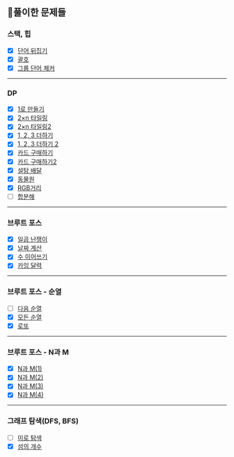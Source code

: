 ## 📜풀이한 문제들

### 스택, 힙
- [x] [단어 뒤집기](https://www.acmicpc.net/problem/9093)
- [x] [괄호](https://www.acmicpc.net/problem/9012)
- [x] [그룹 단어 체커](https://www.acmicpc.net/problem/1316)

---

### DP
- [x] [1로 만들기](https://www.acmicpc.net/problem/1463)
- [x] [2×n 타일링](https://www.acmicpc.net/problem/11726)
- [x] [2×n 타일링2](https://www.acmicpc.net/problem/11727)
- [x] [1, 2, 3 더하기](https://www.acmicpc.net/problem/9095)
- [x] [1, 2, 3 더하기 2](https://www.acmicpc.net/problem/12101)
- [x] [카드 구매하기](https://www.acmicpc.net/problem/11052)
- [x] [카드 구매하기2](https://www.acmicpc.net/problem/16194)
- [x] [설탕 배달](https://www.acmicpc.net/problem/2839)
- [x] [동물원](https://www.acmicpc.net/problem/1309)
- [x] [RGB거리](https://www.acmicpc.net/problem/1149)
- [ ] [합분해](https://www.acmicpc.net/problem/2225)

---

### 브루트 포스
- [x] [일곱 난쟁이](https://www.acmicpc.net/problem/2309)
- [x] [날짜 계산](https://www.acmicpc.net/problem/1476)
- [x] [수 이어쓰기](https://www.acmicpc.net/problem/1748)
- [x] [카잉 달력](https://www.acmicpc.net/problem/6064)

---

### 브루트 포스 - 순열
- [ ] [다음 순열](https://www.acmicpc.net/problem/10972)
- [x] [모든 순열](https://www.acmicpc.net/problem/10974)
- [x] [로또](https://www.acmicpc.net/problem/6603)

---

### 브루트 포스 - N과 M
- [x] [N과 M(1)](https://www.acmicpc.net/problem/15649)
- [x] [N과 M(2)](https://www.acmicpc.net/problem/15650)
- [x] [N과 M(3)](https://www.acmicpc.net/problem/15651)
- [x] [N과 M(4)](https://www.acmicpc.net/problem/15652)

---

### 그래프 탐색(DFS, BFS)
- [ ] [미로 탐색](https://www.acmicpc.net/problem/2178)
- [x] [섬의 개수](https://www.acmicpc.net/problem/4963)